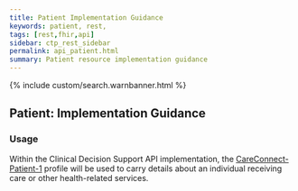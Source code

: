```yaml
---
title: Patient Implementation Guidance
keywords: patient, rest,
tags: [rest,fhir,api]
sidebar: ctp_rest_sidebar
permalink: api_patient.html
summary: Patient resource implementation guidance
---
```


{% include custom/search.warnbanner.html %}
<!--
{% include custom/fhir.referencemin.html resource="" userlink="" page="" fhirname="Patient" fhirlink="[Patient](http://hl7.org/fhir/stu3/patient.html)" content="User Stories" userlink="" %}
-->
## Patient: Implementation Guidance ##

### Usage ###
Within the Clinical Decision Support API implementation, the [CareConnect-Patient-1](https://fhir.hl7.org.uk/STU3/StructureDefinition/CareConnect-Patient-1) profile will be used to carry details about an individual receiving care or other health-related services.
